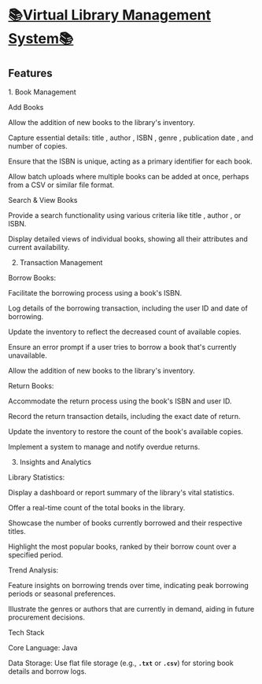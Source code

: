 <h1><u><b>📚Virtual Library Management System📚</b></u><br></h1>

<h2>Features</h2>
1. Book Management

Add Books

Allow the addition of new books to the library's inventory.

Capture essential details: title , author , ISBN , genre , publication date , and number of copies.

Ensure that the ISBN is unique, acting as a primary identifier for each book.

Allow batch uploads where multiple books can be added at once, perhaps from a CSV or similar file format.

Search & View Books

Provide a search functionality using various criteria like title , author , or ISBN.

Display detailed views of individual books, showing all their attributes and current availability.


2. Transaction Management

Borrow Books:

Facilitate the borrowing process using a book's ISBN.

Log details of the borrowing transaction, including the user ID and date of borrowing.

Update the inventory to reflect the decreased count of available copies.

Ensure an error prompt if a user tries to borrow a book that's currently unavailable.

Allow the addition of new books to the library's inventory.

Return Books:

Accommodate the return process using the book's ISBN and user ID.

Record the return transaction details, including the exact date of return.

Update the inventory to restore the count of the book's available copies.

Implement a system to manage and notify overdue returns.

3. Insights and Analytics

Library Statistics:

Display a dashboard or report summary of the library's vital statistics.

Offer a real-time count of the total books in the library.

Showcase the number of books currently borrowed and their respective titles.

Highlight the most popular books, ranked by their borrow count over a specified period.

Trend Analysis:

Feature insights on borrowing trends over time, indicating peak borrowing periods or seasonal preferences.

Illustrate the genres or authors that are currently in demand, aiding in future procurement decisions.

Tech Stack

Core Language: Java

Data Storage: Use flat file storage (e.g., **`.txt`** or **`.csv`**) for storing book details and borrow logs.
